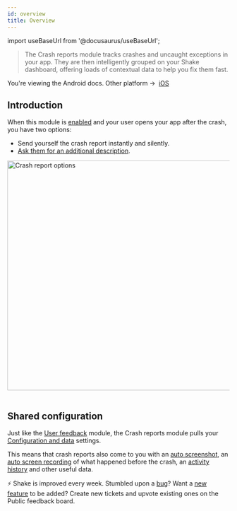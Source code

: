 ```yaml
---
id: overview
title: Overview
---
```

import useBaseUrl from '@docusaurus/useBaseUrl';

>The Crash reports module tracks crashes and uncaught exceptions in your app. They are then intelligently grouped on your Shake dashboard,
offering loads of contextual data to help you fix them fast.

<p class="p2 mt-40">You're viewing the Android docs. Other platform →&nbsp;
<a href="/docs/ios/crash-reports/overview/">iOS</a>&nbsp;
</p>

## Introduction

When this module is [enabled](/android/crash-reports/enable) and your user opens your app after the crash, you have two options:
* Send yourself the crash report instantly and silently.
* [Ask them for an additional description](/android/crash-reports/ask-for-description).

<table class="media-container">
<img
  alt="Crash report options"
  width="520"
  src={useBaseUrl('screens/crash-report-options@2x.png')}
/>
</table>

## Shared configuration

Just like the [User feedback](android/user-feedback/overview.md) module, the Crash reports module pulls your
[Configuration and data](/android/configuration-and-data/overview.md) settings.

This means that crash reports also come to you with an [auto screenshot](/android/configuration-and-data/auto-screenshot.md),
an [auto screen recording](/android/configuration-and-data/auto-screen-recording.md)
of what happened before the crash, an [activity history](/android/configuration-and-data/activity-history.md) and other useful data.

<p class="p2 mt-80 mb-10">⚡️ Shake is improved every week.
Stumbled upon a <a href="https://feedback.shakebugs.com/bugs">bug</a>?
Want a <a href="https://feedback.shakebugs.com/feature-requests">new feature</a> to be added?
Create new tickets and upvote existing ones on the Public feedback board.</p>
<p></p>
